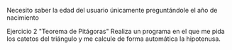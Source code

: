 Necesito saber la edad del usuario únicamente preguntándole 
el año de nacimiento


Ejercicio 2 "Teorema de Pitágoras"
Realiza un programa en el que me pida los catetos del 
triángulo y me calcule de forma automática la hipotenusa.
